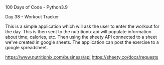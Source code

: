 100 Days of Code - Python3.9

Day 38 - Workout Tracker

This is a simple application which will ask the user to enter the workout for the day. This is then sent to the nutritionix api will populate information about time, calories, etc. Then using the sheety API connected to a sheet we've created in google sheets. The application can post the exercise to a google spreadsheet.

https://www.nutritionix.com/business/api
https://sheety.co/docs/requests

